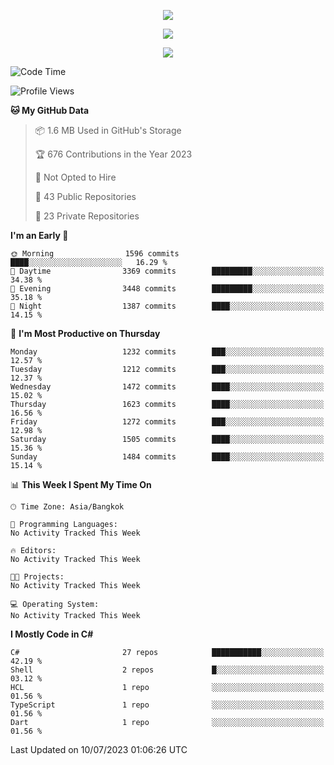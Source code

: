 <p align="center">
  <a href="say-hi.gif"> 
    <img align="center" src="say-hi.gif"/>
  </a>
</p>
<p align="center">
  <a href="https://github.com/htthinh1999">
    <img align="center" src="https://github-readme-stats-kappa-pink.vercel.app/api?username=htthinh1999&show_icons=true&count_private=true&theme=dracula"/>
  </a>
</p>
<p align="center">
  <a href="https://github.com/htthinh1999">
    <img src="https://github-readme-stats-kappa-pink.vercel.app/api/top-langs/?username=htthinh1999&layout=compact&langs_count=6&count_private=true&hide=tsql,hlsl,glsl,shaderlab&theme=dracula"/>
  </a>
</p>

<!--START_SECTION:waka-->
![Code Time](http://img.shields.io/badge/Code%20Time-0%20secs-blue)

![Profile Views](http://img.shields.io/badge/Profile%20Views-0-blue)

**🐱 My GitHub Data** 

> 📦 1.6 MB Used in GitHub's Storage 
 > 
> 🏆 676 Contributions in the Year 2023
 > 
> 🚫 Not Opted to Hire
 > 
> 📜 43 Public Repositories 
 > 
> 🔑 23 Private Repositories 
 > 
**I'm an Early 🐤** 

```text
🌞 Morning                1596 commits        ████░░░░░░░░░░░░░░░░░░░░░   16.29 % 
🌆 Daytime                3369 commits        █████████░░░░░░░░░░░░░░░░   34.38 % 
🌃 Evening                3448 commits        █████████░░░░░░░░░░░░░░░░   35.18 % 
🌙 Night                  1387 commits        ████░░░░░░░░░░░░░░░░░░░░░   14.15 % 
```
📅 **I'm Most Productive on Thursday** 

```text
Monday                   1232 commits        ███░░░░░░░░░░░░░░░░░░░░░░   12.57 % 
Tuesday                  1212 commits        ███░░░░░░░░░░░░░░░░░░░░░░   12.37 % 
Wednesday                1472 commits        ████░░░░░░░░░░░░░░░░░░░░░   15.02 % 
Thursday                 1623 commits        ████░░░░░░░░░░░░░░░░░░░░░   16.56 % 
Friday                   1272 commits        ███░░░░░░░░░░░░░░░░░░░░░░   12.98 % 
Saturday                 1505 commits        ████░░░░░░░░░░░░░░░░░░░░░   15.36 % 
Sunday                   1484 commits        ████░░░░░░░░░░░░░░░░░░░░░   15.14 % 
```


📊 **This Week I Spent My Time On** 

```text
🕑︎ Time Zone: Asia/Bangkok

💬 Programming Languages: 
No Activity Tracked This Week

🔥 Editors: 
No Activity Tracked This Week

🐱‍💻 Projects: 
No Activity Tracked This Week

💻 Operating System: 
No Activity Tracked This Week
```

**I Mostly Code in C#** 

```text
C#                       27 repos            ███████████░░░░░░░░░░░░░░   42.19 % 
Shell                    2 repos             █░░░░░░░░░░░░░░░░░░░░░░░░   03.12 % 
HCL                      1 repo              ░░░░░░░░░░░░░░░░░░░░░░░░░   01.56 % 
TypeScript               1 repo              ░░░░░░░░░░░░░░░░░░░░░░░░░   01.56 % 
Dart                     1 repo              ░░░░░░░░░░░░░░░░░░░░░░░░░   01.56 % 
```




 Last Updated on 10/07/2023 01:06:26 UTC
<!--END_SECTION:waka-->
